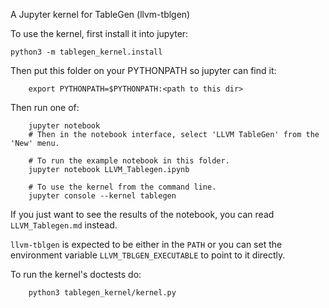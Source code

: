 A Jupyter kernel for TableGen (llvm-tblgen)

To use the kernel, first install it into jupyter:

    python3 -m tablegen_kernel.install

Then put this folder on your PYTHONPATH so jupyter can find it:

```shell
    export PYTHONPATH=$PYTHONPATH:<path to this dir>
```

Then run one of:

```shell
    jupyter notebook
    # Then in the notebook interface, select 'LLVM TableGen' from the 'New' menu.

    # To run the example notebook in this folder.
    jupyter notebook LLVM_Tablegen.ipynb

    # To use the kernel from the command line.
    jupyter console --kernel tablegen
```

If you just want to see the results of the notebook, you can read
`LLVM_Tablegen.md` instead.

`llvm-tblgen` is expected to be either in the `PATH` or you can set
the environment variable `LLVM_TBLGEN_EXECUTABLE` to point to it directly.

To run the kernel's doctests do:

```shell
    python3 tablegen_kernel/kernel.py
```
